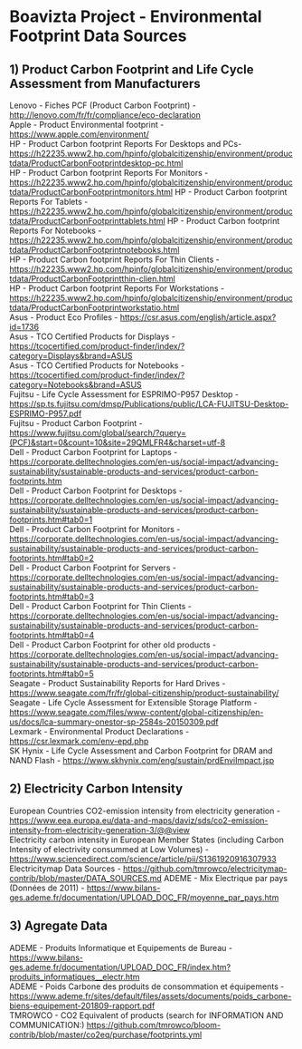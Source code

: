 # Boavizta Project - Environmental Footprint Data Sources

## 1) Product Carbon Footprint and Life Cycle Assessment from Manufacturers

Lenovo - Fiches PCF (Product Carbon Footprint) - http://lenovo.com/fr/fr/compliance/eco-declaration  
Apple - Product Environmental footprint - https://www.apple.com/environment/  
HP - Product Carbon footprint Reports For Desktops and PCs- https://h22235.www2.hp.com/hpinfo/globalcitizenship/environment/productdata/ProductCarbonFootprintdesktop-pc.html    
HP - Product Carbon footprint Reports For Monitors - https://h22235.www2.hp.com/hpinfo/globalcitizenship/environment/productdata/ProductCarbonFootprintmonitors.html  HP - Product Carbon footprint Reports For Tablets -https://h22235.www2.hp.com/hpinfo/globalcitizenship/environment/productdata/ProductCarbonFootprinttablets.html
HP - Product Carbon footprint Reports For Notebooks - https://h22235.www2.hp.com/hpinfo/globalcitizenship/environment/productdata/ProductCarbonFootprintnotebooks.html  
HP - Product Carbon footprint Reports For Thin Clients - https://h22235.www2.hp.com/hpinfo/globalcitizenship/environment/productdata/ProductCarbonFootprintthin-clien.html  
HP - Product Carbon footprint Reports For Workstations - https://h22235.www2.hp.com/hpinfo/globalcitizenship/environment/productdata/ProductCarbonFootprintworkstatio.html  
Asus - Product Eco Profiles - https://csr.asus.com/english/article.aspx?id=1736  
Asus - TCO Certified Products for Displays - https://tcocertified.com/product-finder/index/?category=Displays&brand=ASUS  
Asus - TCO Certified Products for Notebooks - https://tcocertified.com/product-finder/index/?category=Notebooks&brand=ASUS  
Fujitsu - Life Cycle Assessment for ESPRIMO-P957 Desktop - https://sp.ts.fujitsu.com/dmsp/Publications/public/LCA-FUJITSU-Desktop-ESPRIMO-P957.pdf  
Fujitsu - Product Carbon Footprint - https://www.fujitsu.com/global/search/?query=(PCF)&start=0&count=10&site=29QMLFR4&charset=utf-8  
Dell - Product Carbon Footprint for Laptops - https://corporate.delltechnologies.com/en-us/social-impact/advancing-sustainability/sustainable-products-and-services/product-carbon-footprints.htm  
Dell - Product Carbon Footprint for Desktops -https://corporate.delltechnologies.com/en-us/social-impact/advancing-sustainability/sustainable-products-and-services/product-carbon-footprints.htm#tab0=1  
Dell - Product Carbon Footprint for Monitors - https://corporate.delltechnologies.com/en-us/social-impact/advancing-sustainability/sustainable-products-and-services/product-carbon-footprints.htm#tab0=2  
Dell - Product Carbon Footprint for Servers - https://corporate.delltechnologies.com/en-us/social-impact/advancing-sustainability/sustainable-products-and-services/product-carbon-footprints.htm#tab0=3  
Dell - Product Carbon Footprint for Thin Clients - https://corporate.delltechnologies.com/en-us/social-impact/advancing-sustainability/sustainable-products-and-services/product-carbon-footprints.htm#tab0=4  
Dell - Product Carbon Footprint for other old products - https://corporate.delltechnologies.com/en-us/social-impact/advancing-sustainability/sustainable-products-and-services/product-carbon-footprints.htm#tab0=5  
Seagate - Product Sustainability Reports for Hard Drives - https://www.seagate.com/fr/fr/global-citizenship/product-sustainability/  
Seagate - Life Cycle Assessment for Extensible Storage Platform - https://www.seagate.com/files/www-content/global-citizenship/en-us/docs/lca-summary-onestor-sp-2584s-20150309.pdf  
Lexmark - Environmental Product Declarations - https://csr.lexmark.com/env-epd.php  
SK Hynix - Life Cycle Assessment and Carbon Footprint for DRAM and NAND Flash - https://www.skhynix.com/eng/sustain/prdEnviImpact.jsp  

## 2) Electricity Carbon Intensity

European Countries CO2-emission intensity from electricity generation - https://www.eea.europa.eu/data-and-maps/daviz/sds/co2-emission-intensity-from-electricity-generation-3/@@view  
Electricity carbon intensity in European Member States (including Carbon Intensity of electrivity consummed at Low Volumes) - https://www.sciencedirect.com/science/article/pii/S1361920916307933  
Electricitymap Data Sources - https://github.com/tmrowco/electricitymap-contrib/blob/master/DATA_SOURCES.md
ADEME - Mix Electrique par pays (Données de 2011) - https://www.bilans-ges.ademe.fr/documentation/UPLOAD_DOC_FR/moyenne_par_pays.htm

## 3) Agregate Data
ADEME - Produits Informatique et Equipements de Bureau - https://www.bilans-ges.ademe.fr/documentation/UPLOAD_DOC_FR/index.htm?produits_informatiques__electr.htm  
ADEME - Poids Carbone des produits de consommation et équipements - https://www.ademe.fr/sites/default/files/assets/documents/poids_carbone-biens-equipement-201809-rapport.pdf  
TMROWCO - CO2 Equivalent of products (search for INFORMATION AND COMMUNICATION:) https://github.com/tmrowco/bloom-contrib/blob/master/co2eq/purchase/footprints.yml  

